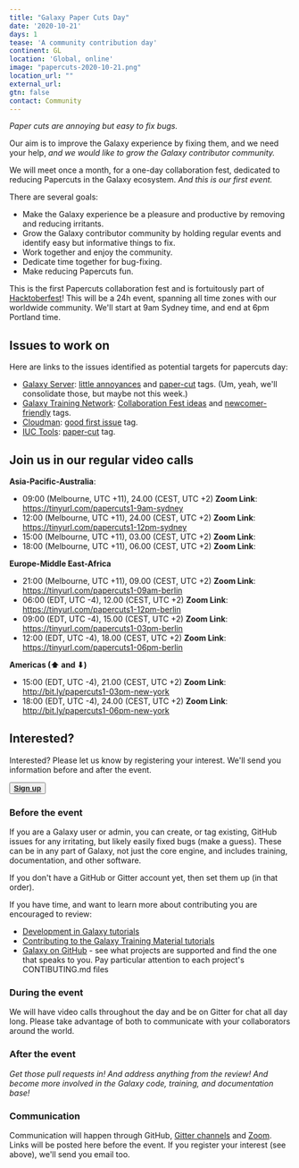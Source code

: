 ```yaml
---
title: "Galaxy Paper Cuts Day"
date: '2020-10-21'
days: 1
tease: 'A community contribution day'
continent: GL
location: 'Global, online'
image: "papercuts-2020-10-21.png"
location_url: ""
external_url:
gtn: false
contact: Community
---
```


*Paper cuts are annoying but easy to fix bugs.*

Our aim is to improve the Galaxy experience by fixing them, and we need your help, *and we would like to grow the Galaxy contributor community.*

We will meet once a month, for a one-day collaboration fest, dedicated to reducing Papercuts in the Galaxy ecosystem.  *And this is our first event.*

There are several goals:

* Make the Galaxy experience be a pleasure and productive by removing and reducing irritants.
* Grow the Galaxy contributor community by holding regular events and identify easy but informative things to fix.
* Work together and enjoy the community.
* Dedicate time together for bug-fixing.
* Make reducing Papercuts fun.

This is the first Papercuts collaboration fest and is fortuitously part of [Hacktoberfest](https://hacktoberfest.digitalocean.com)! This will be a 24h event, spanning all time zones with our worldwide community.  We'll start at 9am Sydney time, and end at 6pm Portland time.

## Issues to work on

Here are links to the issues identified as potential targets for papercuts day:

* [Galaxy Server](https://github.com/galaxyproject/galaxy): <a class="btn btn-info btn-sm" href="https://github.com/galaxyproject/galaxy/labels/little%20annoyances" role="button">little annoyances</a> and <a class="btn btn-info btn-sm" href="https://github.com/galaxyproject/galaxy/issues?q=is%3Aopen+label%3Apaper-cut" role="button">paper-cut</a> tags. (Um, yeah, we'll consolidate those, but maybe not this week.)
* [Galaxy Training Network](https://github.com/galaxyproject/training-material): <a class="btn btn-info btn-sm" href="https://github.com/galaxyproject/training-material/issues/2070" role="button">Collaboration Fest ideas</a> and <a class="btn btn-info btn-sm" href="https://github.com/galaxyproject/training-material/labels/newcomer-friendly" role="button">newcomer-friendly</a> tags.
* [Cloudman](https://github.com/galaxyproject/cloudman): <a class="btn btn-info btn-sm" href="https://github.com/galaxyproject/cloudman/labels/good%20first%20issue" role="button">good first issue</a> tag.
* [IUC Tools](https://github.com/galaxyproject/tools-iuc): <a class="btn btn-info btn-sm" href="https://github.com/galaxyproject/tools-iuc/issues?q=is%3Aopen+is%3Aissue+label%3Apaper-cut" role="button">paper-cut</a> tag.

## Join us in our regular video calls

**Asia-Pacific-Australia**:

* 09:00 (Melbourne, UTC +11), 24.00 (CEST, UTC +2) **Zoom Link**: https://tinyurl.com/papercuts1-9am-sydney
* 12:00 (Melbourne, UTC +11), 24.00 (CEST, UTC +2) **Zoom Link**: https://tinyurl.com/papercuts1-12pm-sydney
* 15:00 (Melbourne, UTC +11), 03.00 (CEST, UTC +2) **Zoom Link**:
* 18:00 (Melbourne, UTC +11), 06.00 (CEST, UTC +2) **Zoom Link**:

**Europe-Middle East-Africa**

* 21:00 (Melbourne, UTC +11), 09.00 (CEST, UTC +2) **Zoom Link**: https://tinyurl.com/papercuts1-09am-berlin
* 06:00 (EDT, UTC -4), 12.00 (CEST, UTC +2) **Zoom Link**: https://tinyurl.com/papercuts1-12pm-berlin
* 09:00 (EDT, UTC -4), 15.00 (CEST, UTC +2) **Zoom Link**: https://tinyurl.com/papercuts1-03pm-berlin
* 12:00 (EDT, UTC -4), 18.00 (CEST, UTC +2) **Zoom Link**: https://tinyurl.com/papercuts1-06pm-berlin

**Americas (⬆ and ⬇)**

* 15:00 (EDT, UTC -4), 21.00 (CEST, UTC +2) **Zoom Link**: http://bit.ly/papercuts1-03pm-new-york
* 18:00 (EDT, UTC -4), 24.00 (CEST, UTC +2) **Zoom Link**: http://bit.ly/papercuts1-06pm-new-york



## Interested?

Interested?  Please let us know by registering your interest.  We'll send you information before and after the event.

<button type="button" class="btn btn-light"> **[Sign up](https://docs.google.com/forms/d/e/1FAIpQLSd2FbMMXB8cVSo6pAVafA13XhW1ZFChMV9wmXZJ4Dz0jd9m8Q/viewform)**
 </button></a>


### Before the event

If you are a Galaxy user or admin, you can create, or tag existing, GitHub issues for any irritating, but likely easily fixed bugs (make a guess). These can be in any part of Galaxy, not just the core engine, and includes training, documentation, and other software.

If you don't have a GitHub or Gitter account yet, then set them up (in that order).

If you have time, and want to learn more about contributing you are encouraged to review:

* [Development in Galaxy tutorials](https://training.galaxyproject.org/training-material/topics/dev/)
* [Contributing to the Galaxy Training Material tutorials](https://training.galaxyproject.org/training-material/topics/contributing/)
* [Galaxy on GitHub](https://github.com/galaxyproject) - see what projects are supported and find the one that speaks to you.  Pay particular attention to each project's CONTIBUTING.md files

### During the event

We will have video calls throughout the day and be on Gitter for chat all day long.  Please take advantage of both to communicate with your collaborators around the world.

### After the event

*Get those pull requests in!  And address anything from the review! And become more involved in the Galaxy code, training, and documentation base!*

### Communication

Communication will happen through GitHub, [Gitter channels](https://gitter.im/galaxyproject/Lobby) and [Zoom](https://github.com/galaxyproject/galaxy-hub/blob/master/src/events/2020-10-papercuts/index.md#join-us-in-our-regular-video-calls).  Links will be posted here before the event.  If you register your interest (see above), we'll send you email too.

